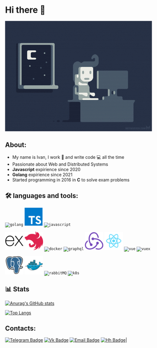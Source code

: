 # Hi there 👋

![](./programming.gif)

## About:
* My name is Ivan, I work 🏢 and write code 💻 all the time
* Passionate about Web and Distributed Systems
* **Javascript** expirience since 2020
* **Golang** expirience since 2021
* Started programming in 2016 in **C** to solve exam problems
## 🛠️ languages and tools:


<code><img height="60" src="https://user-images.githubusercontent.com/68580920/133027392-c2f0c079-4d8d-45b9-a7ce-c2bc095b240f.png" alt="golang"></code>
<code><img height="60" src="https://github.com/devicons/devicon/blob/master/icons/typescript/typescript-original.svg" alt="javascript"></code>
<code><img height="60" src="https://user-images.githubusercontent.com/68580920/155930032-33a35b75-dcc1-4259-bfe6-b67ee3f12804.png" alt="javascript"></code>


<code><img height="60" src="https://raw.githubusercontent.com/devicons/devicon/master/icons/express/express-original.svg" alt="expressjs"></code>
<code><img height="60" src="https://github.com/devicons/devicon/blob/master/icons/nestjs/nestjs-plain.svg" alt="nestjs"></code></code>
<code><img height="60" src="https://user-images.githubusercontent.com/30929568/112730670-de09a480-8f58-11eb-9875-0d9ebb87fbd6.png" alt="docker"></code>
<code><img height="60" src="https://davidwalsh.name/demo/graphql-intro/graphql.png" alt="graphql"></code>
<code><img height="60" src="https://github.com/devicons/devicon/blob/master/icons/redux/redux-original.svg" alt="redux"></code>
<code><img height="60" src="https://raw.githubusercontent.com/github/explore/80688e429a7d4ef2fca1e82350fe8e3517d3494d/topics/react/react.png" alt="react"></code>
<code><img height="50" src="https://user-images.githubusercontent.com/68580920/159233046-0166fb72-33ff-467d-8027-0b2d51a508a2.png" alt="vue"></code>
<code><img height="60" src="https://user-images.githubusercontent.com/68580920/159233184-3eee922c-c5b0-47fe-afb9-83d4c3ececa8.png" alt="vuex"></code>

<code><img height="60" src="https://github.com/devicons/devicon/blob/master/icons/postgresql/postgresql-original.svg" alt="postgresql"></code>
<code><img height="60" src="https://github.com/devicons/devicon/blob/master/icons/docker/docker-original.svg" alt="docker"></code>
<code><img height="60" src="https://user-images.githubusercontent.com/68580920/133027039-66a6c0e3-f5a2-46cb-ad4e-dd6a9a1b1d6a.png" alt="rabbitMQ"></code>
<code><img height="60" src="https://user-images.githubusercontent.com/68580920/135073969-1e86676b-af58-4955-8e24-d946fb771416.png" alt="k8s"></code>



##  📊 Stats 
[![Anurag's GitHub stats](https://github-readme-stats.vercel.app/api?username=ignavan39&count_private=true&include_all_commits=true)](https://github.com/anuraghazra/github-readme-stats)

[![Top Langs](https://github-readme-stats.vercel.app/api/top-langs/?username=ignavan39&hide=javascript,Makefile,HTML,CSS&layout=compact&count_private=true&langs_count=8)](https://github.com/ignavan39/github-readme-stats)


## Contacts:

[![Telegram Badge](https://img.shields.io/badge/-Telegram-0088cc?style=flat-square&logo=Telegram&logoColor=white)](https://t.me/ignavan39)
[![Vk Badge](https://img.shields.io/badge/-Vkontakte-0088cc?style=flat&logo=VK&logoColor=white)](https://vk.com/ignavan39)
[![Email Badge](https://img.shields.io/badge/-Email-0088cc?style=flat&logo=Gmail&logoColor=white&color=red)](https://ivanignatenko@gmail.com)
[![Hh Badge](https://img.shields.io/badge/-HeadHunter-0088cc?style=flat&logo=Hypothesis&logoColor=white&color=red)](https://ulyanovsk.hh.ru/resume/e12eb5faff07f576bc0039ed1f4c3374777a30)|

<!--
**kitt3911/kitt3911** is a ✨ _special_ ✨ repository because its `README.md` (this file) appears on your GitHub profile.


- 🔭 I’m currently working on: **Telegram bots**
- 🌱 I’m currently learning: 
- 👯 I’m looking to collaborate on ...
- 🤔 I’m looking for help with ...
- 💬 Ask me about ...
- 📫 How to reach me: ...
- 😄 Pronouns: ...
- ⚡ Fun fact: ...
-->
